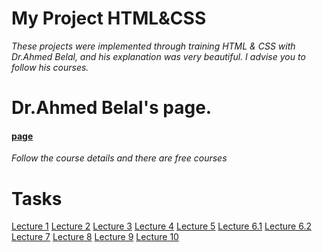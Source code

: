 # My Project HTML&CSS
*These projects were implemented through training HTML & CSS with Dr.Ahmed Belal, and his explanation was very beautiful. I advise you to follow his courses.*
# Dr.Ahmed Belal's page.
#### [page](https://www.facebook.com/AhmedBelalOfficial1)
*Follow the course details and there are free courses*
# Tasks
[Lecture 1](https://www.facebook.com/groups/million.web.developer/permalink/817261719266834)
[Lecture 2](https://www.facebook.com/groups/million.web.developer/permalink/823413791984960)
[Lecture 3](https://www.facebook.com/groups/webdevelopmentstudy/permalink/824046221921717/)
[Lecture 4](https://www.facebook.com/groups/webdevelopmentstudy/permalink/825321975127475/)
[Lecture 5](https://www.facebook.com/groups/webdevelopmentstudy/permalink/826624878330518/)
[Lecture 6.1](https://www.facebook.com/watch/?v=606650780824359)
[Lecture 6.2](https://www.facebook.com/watch/?v=416784960407715)
[Lecture 7](https://www.facebook.com/watch/?v=5477089459025729)
[Lecture 8](https://www.facebook.com/groups/million.web.developer/permalink/831010504558622)
[Lecture 9](https://m.facebook.com/groups/webdevelopmentstudy/permalink/832253881100951/)
[Lecture 10](https://www.facebook.com/watch/?v=1529120384189988)
